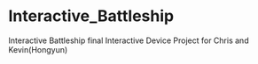 # Interactive_Battleship
Interactive Battleship final Interactive Device Project for Chris and Kevin(Hongyun)
